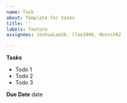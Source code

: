 ```yaml
---
name: Task
about: Template for tasks
title: ''
labels: feature
assignees: JoshuaLam26, llee1990, Monrch92

---
```


**Tasks**
- Todo 1
- Todo 2
- Todo 3

**Due Date**
date
